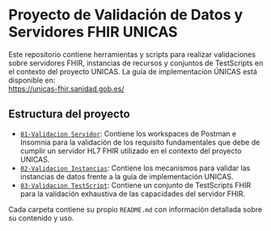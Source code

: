 # Proyecto de Validación de Datos y Servidores FHIR UNICAS

Este repositorio contiene herramientas y scripts para realizar validaciones sobre servidores FHIR, instancias de recursos y conjuntos de TestScripts en el contexto del proyecto UNICAS.
La guía de implementación ÚNICAS está disponible en:  
<https://unicas-fhir.sanidad.gob.es/>

## Estructura del proyecto

- [`01-Validacion Servidor`](./01-Validacion%20Servidor): Contiene los workspaces de Postman e Insomnia para la validación de los requisito fundamentales que debe de cumplir un servidor HL7 FHIR utilizado en el contexto del proyecto UNICAS.
- [`02-Validacion Instancias`](./02-Validacion%20Instancias): Contiene los mecanismos para validar las instancias de datos frente a la guía de implementación UNICAS.
- [`03-Validacion TestScript`](./03-Validacion%20TestScript): Contiene un conjunto de TestScripts FHIR para la validación exhaustiva de las capacidades del servidor FHIR.

Cada carpeta contiene su propio `README.md` con información detallada sobre su contenido y uso.
